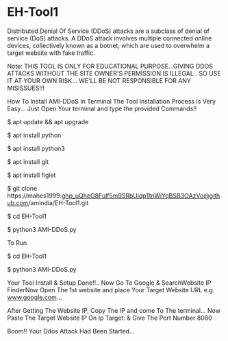 # EH-Tool1
Distributed Denial Of Service (DDoS) attacks are a subclass of denial of service (DoS) attacks. A DDoS attack involves multiple connected online devices, collectively known as a botnet, which are used to overwhelm a target website with fake traffic.

Note: THIS TOOL IS ONLY FOR EDUCATIONAL PURPOSE...GIVING DDOS ATTACKS WITHOUT THE SITE OWNER'S PERMISSION IS ILLEGAL.. SO USE IT AT YOUR OWN RISK... WE'LL BE NOT RESPONSIBLE FOR ANY MISISSUES!!!

How To Install AMI-DDoS In Terminal The Tool Installation Process Is Very Easy... Just Open Your terminal and type the provided Commands!!

$ apt update && apt upgrade

$ apt install python

$ apt install python3

$ apt install git

$ apt install figlet

$ git clone https://mahes1999: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@github.com/amindia/EH-Tool1.git

$ cd EH-Tool1

$ python3 AMI-DDoS.py

To Run

$ cd EH-Tool1

$ python3 AMI-DDoS.py

Your Tool Install & Setup Done!!.. Now Go To Google & SearchWebsite IP FinderNow Open The 1st website and place Your Target Website URL e.g. www.google.com...

After Getting The Website IP, Copy The IP and come To The terminal... Now Paste The Target Website IP On Ip Target: & Give The Port Number 8080

Boom!! Your Ddos Attack Had Been Started...
